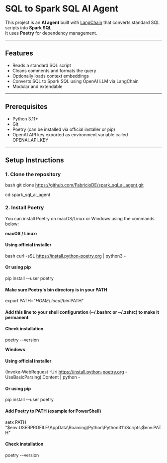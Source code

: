 # SQL to Spark SQL AI Agent

This project is an **AI agent** built with [LangChain](https://www.langchain.com/) that converts standard SQL scripts into **Spark SQL**.  
It uses **Poetry** for dependency management.

---

## Features

- Reads a standard SQL script
- Cleans comments and formats the query
- Optionally loads context embeddings
- Converts SQL to Spark SQL using OpenAI LLM via LangChain
- Modular and extendable

---

## Prerequisites

- Python 3.11+
- Git
- Poetry (can be installed via official installer or pip)
- OpenAI API key exported as environment variable called OPENAI_API_KEY

---

## Setup Instructions

### 1. Clone the repository

bash
git clone https://github.com/FabricioDE/spark_sql_ai_agent.git

cd spark_sql_ai_agent



### 2. Install Poetry

You can install Poetry on macOS/Linux or Windows using the commands below:

**macOS / Linux:**


#### Using official installer
bash
curl -sSL https://install.python-poetry.org | python3 -

#### Or using pip
pip install --user poetry

#### Make sure Poetry's bin directory is in your PATH
export PATH="$HOME/.local/bin:$PATH"
#### Add this line to your shell configuration (~/.bashrc or ~/.zshrc) to make it permanent

#### Check installation
poetry --version

**Windows**

#### Using official installer
(Invoke-WebRequest -Uri https://install.python-poetry.org -UseBasicParsing).Content | python -

#### Or using pip
pip install --user poetry

#### Add Poetry to PATH (example for PowerShell)
setx PATH "$env:USERPROFILE\AppData\Roaming\Python\Python311\Scripts;$env:PATH"

#### Check installation
poetry --version
